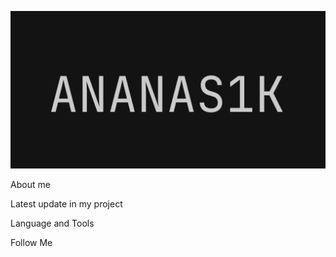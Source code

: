 ![Header](https://github.com/Ananas1kexe/Ananas1kexe/blob/main/assets/img1.png)

About me

Latest update in my project

Language and Tools


Follow Me
